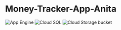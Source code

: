 # Money-Tracker-App-Anita

![App Engine](https://github.com/AnitaPrimawati/Money-Tracker-App-Anita/assets/142095066/c3582cd7-2c0c-4729-90c4-63f52731cba0)
![Cloud SQL](https://github.com/AnitaPrimawati/Money-Tracker-App-Anita/assets/142095066/c921bf02-a310-486a-9b47-5a8960cc8acf)
![Cloud Storage bucket](https://github.com/AnitaPrimawati/Money-Tracker-App-Anita/assets/142095066/2db85bec-8626-4ff4-8409-e5da1c66d551)
